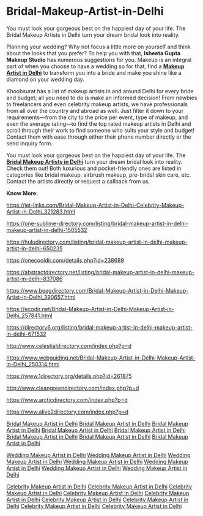 # Bridal-Makeup-Artist-in-Delhi
You must look your gorgeous best on the happiest day of your life. The Bridal Makeup Artists in Delhi turn your dream bridal look into reality.
<p>Planning your wedding? Why not focus a little more on yourself and think about the looks that you prefer? To help you with that, <strong>Isheeta Gupta Makeup Studio</strong> has numerous suggestions for you. Makeup is an integral part of when you choose to have a wedding so for that, find a <strong><a href="https://www.isheetaguptamakeupstudio.com/">Makeup Artist in Delhi</a></strong> to transform you into a bride and make you shine like a diamond on your wedding day.</p>
<p>Khoobsurat has a list of makeup artists in and around Delhi for every bride and budget; all you need to do is make an informed decision! From newbies to freelancers and even celebrity makeup artists, we have professionals from all over the country and abroad as well. Just filter it down to your requirements&mdash;from the city to the price per event, type of makeup, and even the average rating&mdash;to find the top rated makeup artists in Delhi and scroll through their work to find someone who suits your style and budget! Contact them with ease through either their phone number directly or the send inquiry form.</p>
<p>You must look your gorgeous best on the happiest day of your life. The <strong><a href="https://medium.com/@isheetamakeupstudio22/enhance-your-dream-wedding-look-with-a-bridal-makeup-artist-217461549848">Bridal Makeup Artists in Delhi</a></strong> turn your dream bridal look into reality. Check them out! Both luxurious and pocket-friendly ones are listed in categories like bridal makeup, airbrush makeup, pre-bridal skin care, etc. Contact the artists directly or request a callback from us.</p>
<p style="text-align: justify;"><strong>Know More:</strong></p>
<p><a href="https://jet-links.com/Bridal-Makeup-Artist-in-Delhi-Celebrity-Makeup-Artist-in-Delhi_321283.html"><span style="font-weight: 400;">https://jet-links.com/Bridal-Makeup-Artist-in-Delhi-Celebrity-Makeup-Artist-in-Delhi_321283.html</span></a></p>
<p><a href="https://one-sublime-directory.com/listing/bridal-makeup-artist-in-delhi-makeup-artist-in-delhi-1505532"><span style="font-weight: 400;">https://one-sublime-directory.com/listing/bridal-makeup-artist-in-delhi-makeup-artist-in-delhi-1505532</span></a></p>
<p><a href="https://huludirectory.com/listing/bridal-makeup-artist-in-delhi-makeup-artist-in-delhi-650235"><span style="font-weight: 400;">https://huludirectory.com/listing/bridal-makeup-artist-in-delhi-makeup-artist-in-delhi-650235</span></a></p>
<p><a href="https://onecooldir.com/details.php?id=238689"><span style="font-weight: 400;">https://onecooldir.com/details.php?id=238689</span></a></p>
<p><a href="https://abstractdirectory.net/listing/bridal-makeup-artist-in-delhi-makeup-artist-in-delhi-837086"><span style="font-weight: 400;">https://abstractdirectory.net/listing/bridal-makeup-artist-in-delhi-makeup-artist-in-delhi-837086</span></a></p>
<p><a href="https://www.beegdirectory.com/Bridal-Makeup-Artist-in-Delhi-Makeup-Artist-in-Delhi_390657.html"><span style="font-weight: 400;">https://www.beegdirectory.com/Bridal-Makeup-Artist-in-Delhi-Makeup-Artist-in-Delhi_390657.html</span></a></p>
<p><a href="https://ecodir.net/Bridal-Makeup-Artist-in-Delhi-Makeup-Artist-in-Delhi_257841.html"><span style="font-weight: 400;">https://ecodir.net/Bridal-Makeup-Artist-in-Delhi-Makeup-Artist-in-Delhi_257841.html</span></a></p>
<p><a href="https://directory6.org/listing/bridal-makeup-artist-in-delhi-makeup-artist-in-delhi-671532"><span style="font-weight: 400;">https://directory6.org/listing/bridal-makeup-artist-in-delhi-makeup-artist-in-delhi-671532</span></a></p>
<p><a href="http://www.celestialdirectory.com/index.php?p=d"><span style="font-weight: 400;">http://www.celestialdirectory.com/index.php?p=d</span></a></p>
<p><a href="https://www.webguiding.net/Bridal-Makeup-Artist-in-Delhi-Makeup-Artist-in-Delhi_250314.html"><span style="font-weight: 400;">https://www.webguiding.net/Bridal-Makeup-Artist-in-Delhi-Makeup-Artist-in-Delhi_250314.html</span></a></p>
<p><a href="https://www.1directory.org/details.php?id=261875"><span style="font-weight: 400;">https://www.1directory.org/details.php?id=261875</span></a></p>
<p><a href="http://www.cleangreendirectory.com/index.php?p=d"><span style="font-weight: 400;">http://www.cleangreendirectory.com/index.php?p=d</span></a></p>
<p><a href="https://www.arcticdirectory.com/index.php?p=d"><span style="font-weight: 400;">https://www.arcticdirectory.com/index.php?p=d</span></a></p>
<p><a href="https://www.alive2directory.com/index.php?p=d"><span style="font-weight: 400;">https://www.alive2directory.com/index.php?p=d</span></a></p>
<p><a href="https://ezclassifiedads.com/536/posts/3/16/1912172.html">Bridal Makeup Artist in Delhi</a> <a href="https://PostEzAds.com/536/posts/3/16/1784081.html">Bridal Makeup Artist in Delhi</a> <a href="https://InstantAdz.com/536/posts/3/16/1839171.html">Bridal Makeup Artist in Delhi</a> <a href="https://PostQuickAds.com/536/posts/3/16/1845398.html">Bridal Makeup Artist in Delhi</a> <a href="https://ProFreeAds.com/536/posts/3/16/472432.html">Bridal Makeup Artist in Delhi</a> <a href="https://ClassifiedOnlineAds.net/536/posts/3/16/2721108.html">Bridal Makeup Artist in Delhi</a> <a href="https://PostEzAd.com/536/posts/3/16/1852250.html">Bridal Makeup Artist in Delhi</a> <a href="https://LetsPostFree.com/536/posts/3/16/1911405.html">Bridal Makeup Artist in Delhi</a></p>
<p><a href="https://GreatClassified.com/536/posts/3/16/1745190.html">Wedding Makeup Artist in Delhi</a> <a href="https://NextFreeAds.com/536/posts/3/16/1961407.html">Wedding Makeup Artist in Delhi</a> <a href="https://FoldAds.com/536/posts/3/16/1932077.html">Wedding Makeup Artist in Delhi</a> <a href="https://PostHereFree.com/536/posts/3/16/1879617.html">Wedding Makeup Artist in Delhi</a> <a href="https://FreeAdsOnline.biz/536/posts/3/16/2780866.html">Wedding Makeup Artist in Delhi</a> <a href="https://GetAdsOnline.com/536/posts/3/16/1935340.html">Wedding Makeup Artist in Delhi</a> <a href="https://eOnlineAds.com/536/posts/3/16/1991223.html">Wedding Makeup Artist in Delhi</a></p>
<p><a href="https://ezclassifiedads.com/536/posts/3/16/1903999.html">Celebrity Makeup Artist in Delhi</a> <a href="https://PostEzAds.com/536/posts/3/16/1780820.html">Celebrity Makeup Artist in Delhi</a> <a href="https://InstantAdz.com/536/posts/3/16/1833368.html">Celebrity Makeup Artist in Delhi</a> <a href="https://PostQuickAds.com/536/posts/3/16/1839671.html">Celebrity Makeup Artist in Delhi</a> <a href="https://ProFreeAds.com/536/posts/3/16/467149.html">Celebrity Makeup Artist in Delhi</a> <a href="https://ClassifiedOnlineAds.net/536/posts/3/16/2711020.html">Celebrity Makeup Artist in Delhi</a> <a href="https://PostEzAd.com/536/posts/3/16/1848371.html">Celebrity Makeup Artist in Delhi</a> <a href="https://LetsPostFree.com/536/posts/3/16/1903006.html">Celebrity Makeup Artist in Delhi</a> <a href="https://GreatClassified.com/536/posts/3/16/1744216.html">Celebrity Makeup Artist in Delhi</a></p>
